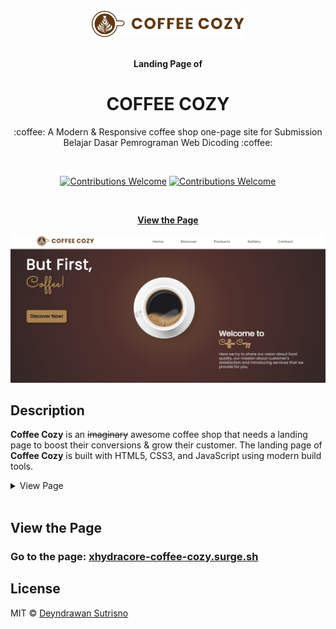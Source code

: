 <div align="center">
  <br>
  <a href="http://xhydracore-coffee-cozy.surge.sh/"><img src="https://github.com/Xhydracore/Coffee-Cozy/blob/master/assets/img/logo.png"></a>
  <br><br>
  <p><strong>Landing Page of</strong></p>
  <h1>COFFEE COZY</h1>
  <p>:coffee: A Modern & Responsive coffee shop one-page site for Submission Belajar Dasar Pemrograman Web Dicoding :coffee:</p>
  <br>
  <p align="center">
    <a href="https://github.com/Xhydracore/Coffee-Cozy/issues"><img alt="Contributions Welcome" src="https://img.shields.io/badge/contributions-welcome-blue.svg?style=flat"></a>
    <a href="https://opensource.org/licenses/MIT"><img alt="Contributions Welcome" src="https://img.shields.io/badge/License-MIT-yellow.svg"></a>
  </p>
  <br>
  
  [**View the Page**](http://xhydracore-coffee-cozy.surge.sh/)
</div>
  <img width="1000" src="https://github.com/Xhydracore/Coffee-Cozy/blob/master/readme_img/website-header.png">
<br>

## Description 
**Coffee Cozy** is an ~~imaginary~~ awesome coffee shop that needs a landing page to boost their conversions & grow their customer. The landing page of **Coffee Cozy** is built with HTML5, CSS3, and JavaScript using modern build tools.
<details>
  <summary>View Page</summary>
  <br>
  <img width="1000" src="https://github.com/Xhydracore/Coffee-Cozy/blob/master/readme_img/website.png">
  <br>
</details>
<br>


## View the Page

### Go to the page: [xhydracore-coffee-cozy.surge.sh](http://xhydracore-coffee-cozy.surge.sh/)

## License

MIT © [Deyndrawan Sutrisno](https://github.com/Xhydracore)
